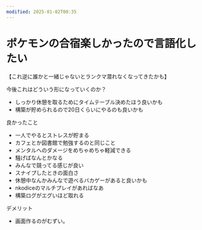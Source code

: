 ```yaml
---
modified: 2025-01-02T00:35
---
```

# ポケモンの合宿楽しかったので言語化したい

【これ逆に誰かと一緒じゃないとランクマ潜れなくなってきたかも】

今後これはどういう形になっていくのか？

- しっかり休憩を取るためにタイムテーブル決めたほう良いかも  
- 構築が貯められるので20日くらいにやるのも良いかも  

良かったこと

- 一人でやるとストレスが貯まる  
- カフェとか図書館で勉強するのと同じこと  
- メンタルへのダメージをめちゃめちゃ軽減できる  
- 騒げばなんとかなる  
- みんなで競ってる感じが良い  
- スナイプしたときの面白さ  
- 休憩中なんかみんなで遊べるバカゲーがあると良いかも  
- nkodiceのマルチプレイがあればなあ  
- 構築ログがエグいほど取れる  

デメリット

- 画面作るのがむずい。